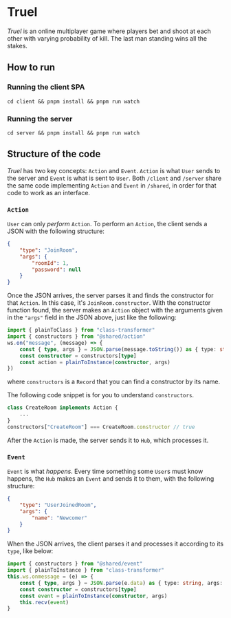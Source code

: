 # Truel
*Truel* is an online multiplayer game where players bet and shoot at each other with varying probability of kill. The last man standing wins all the stakes.
## How to run
### Running the client SPA
`cd client && pnpm install && pnpm run watch`
### Running the server
`cd server && pnpm install && pnpm run watch`
## Structure of the code
*Truel* has two key concepts: `Action` and `Event`. `Action` is what `User` sends to the server and `Event` is what is sent to `User`. Both `/client` and `/server` share the same code implementing `Action` and `Event` in `/shared`, in order for that code to work as an interface.
### `Action`
`User` can only *perform* `Action`. To perform an `Action`, the client sends a JSON with the following structure:
```JSON
{
    "type": "JoinRoom",
    "args": {
        "roomId": 1,
        "password": null
    }
}
```
Once the JSON arrives, the server parses it and finds the constructor for that `Action`. In this case, it's `JoinRoom.constructor`. With the constructor function found, the server makes an `Action` object with the arguments given in the `"args"` field in the JSON above, just like the following:
```typescript
import { plainToClass } from "class-transformer"
import { constructors } from "@shared/action"
ws.on("message", (message) => {
    const { type, args } = JSON.parse(message.toString()) as { type: string, args: any }
    const constructor = constructors[type]
    const action = plainToInstance(constructor, args)
})
```
where `constructors` is a `Record` that you can find a constructor by its name.

The following code snippet is for you to understand `constructors`.
```typescript
class CreateRoom implements Action {
    ...
}
constructors["CreateRoom"] === CreateRoom.constructor // true
```

After the `Action` is made, the server sends it to `Hub`, which processes it.

### `Event`
`Event` is what *happens*. Every time something some `User`s must know happens, the `Hub` makes an `Event` and sends it to them, with the following structure:
```JSON
{
    "type": "UserJoinedRoom",
    "args": {
        "name": "Newcomer"
    }
}
```
When the JSON arrives, the client parses it and processes it according to its `type`, like below:
```typescript
import { constructors } from "@shared/event"
import { plainToInstance } from "class-transformer"
this.ws.onmessage = (e) => {
    const { type, args } = JSON.parse(e.data) as { type: string, args: any }
    const constructor = constructors[type]
    const event = plainToInstance(constructor, args)
    this.recv(event)
}
```